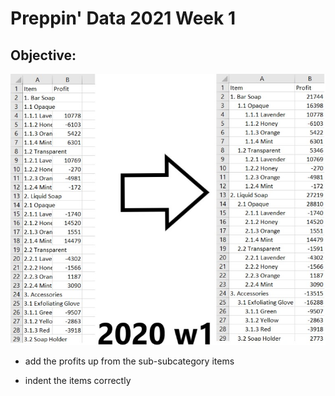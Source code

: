 

# Preppin' Data 2021 Week 1

## Objective:
<img src='2020 w1.jpg?raw=true' alt="Python code for bonus charts">

* add the profits up from the sub-subcategory items

* indent the items correctly
